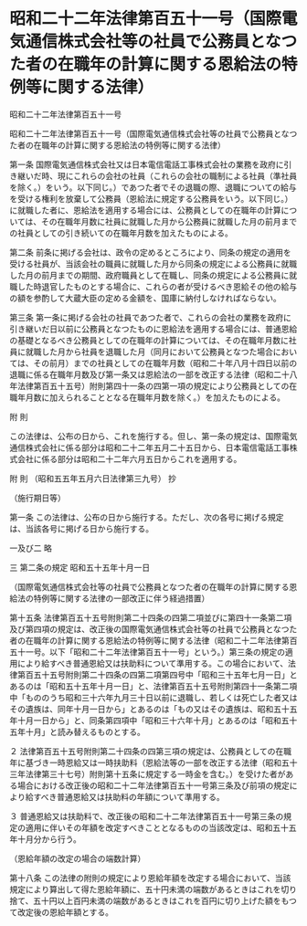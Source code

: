 # 昭和二十二年法律第百五十一号（国際電気通信株式会社等の社員で公務員となつた者の在職年の計算に関する恩給法の特例等に関する法律）

昭和二十二年法律第百五十一号

昭和二十二年法律第百五十一号（国際電気通信株式会社等の社員で公務員となつた者の在職年の計算に関する恩給法の特例等に関する法律）

第一条 国際電気通信株式会社又は日本電信電話工事株式会社の業務を政府に引き継いだ時、現にこれらの会社の社員（これらの会社の職制による社員（準社員を除く。）をいう。以下同じ。）であつた者でその退職の際、退職についての給与を受ける権利を放棄して公務員（恩給法に規定する公務員をいう。以下同じ。）に就職した者に、恩給法を適用する場合には、公務員としての在職年の計算については、その在職年月数に社員に就職した月から公務員に就職した月の前月までの社員としての引き続いての在職年月数を加えたものによる。

第二条 前条に掲げる会社は、政令の定めるところにより、同条の規定の適用を受ける社員が、当該会社の職員に就職した月から同条の規定による公務員に就職した月の前月までの期間、政府職員として在職し、同条の規定による公務員に就職した時退官したものとする場合に、これらの者が受けるべき恩給その他の給与の額を参酌して大蔵大臣の定める金額を、国庫に納付しなければならない。

第三条 第一条に掲げる会社の社員であつた者で、これらの会社の業務を政府に引き継いだ日以前に公務員となつたものに恩給法を適用する場合には、普通恩給の基礎となるべき公務員としての在職年の計算については、その在職年月数に社員に就職した月から社員を退職した月（同月において公務員となつた場合においては、その前月）までの社員としての在職年月数（昭和二十年八月十四日以前の退職に係る在職年月数及び第一条又は恩給法の一部を改正する法律（昭和二十八年法律第百五十五号）附則第四十一条の四第一項の規定により公務員としての在職年月数に加えられることとなる在職年月数を除く。）を加えたものによる。

附 則

この法律は、公布の日から、これを施行する。但し、第一条の規定は、国際電気通信株式会社に係る部分は昭和二十二年五月二十五日から、日本電信電話工事株式会社に係る部分は昭和二十二年六月五日からこれを適用する。

附 則 （昭和五五年五月六日法律第三九号） 抄

（施行期日等）

第一条 この法律は、公布の日から施行する。ただし、次の各号に掲げる規定は、当該各号に掲げる日から施行する。

一及び二 略

三 第二条の規定 昭和五十五年十月一日

（国際電気通信株式会社等の社員で公務員となつた者の在職年の計算に関する恩給法の特例等に関する法律の一部改正に伴う経過措置）

第十五条 法律第百五十五号附則第二十四条の四第二項並びに第四十一条第二項及び第四項の規定は、改正後の国際電気通信株式会社等の社員で公務員となつた者の在職年の計算に関する恩給法の特例等に関する法律（昭和二十二年法律第百五十一号。以下「昭和二十二年法律第百五十一号」という。）第三条の規定の適用により給すべき普通恩給又は扶助料について準用する。この場合において、法律第百五十五号附則第二十四条の四第二項第四号中「昭和三十五年七月一日」とあるのは「昭和五十五年十月一日」と、法律第百五十五号附則第四十一条第二項中「もののうち昭和三十六年九月三十日以前に退職し、若しくは死亡した者又はその遺族は、同年十月一日から」とあるのは「もの又はその遺族は、昭和五十五年十月一日から」と、同条第四項中「昭和三十六年十月」とあるのは「昭和五十五年十月」と読み替えるものとする。

２ 法律第百五十五号附則第二十四条の四第三項の規定は、公務員としての在職年に基づき一時恩給又は一時扶助料（恩給法等の一部を改正する法律（昭和五十三年法律第三十七号）附則第十五条に規定する一時金を含む。）を受けた者がある場合における改正後の昭和二十二年法律第百五十一号第三条及び前項の規定により給すべき普通恩給又は扶助料の年額について準用する。

３ 普通恩給又は扶助料で、改正後の昭和二十二年法律第百五十一号第三条の規定の適用に伴いその年額を改定すべきこととなるものの当該改定は、昭和五十五年十月分から行う。

（恩給年額の改定の場合の端数計算）

第十八条 この法律の附則の規定により恩給年額を改定する場合において、当該規定により算出して得た恩給年額に、五十円未満の端数があるときはこれを切り捨て、五十円以上百円未満の端数があるときはこれを百円に切り上げた額をもつて改定後の恩給年額とする。
